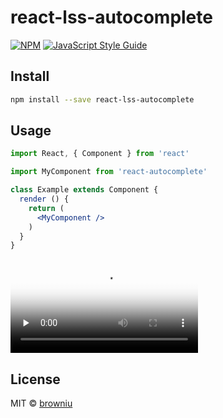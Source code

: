 # react-lss-autocomplete

> 

[![NPM](https://img.shields.io/npm/v/react-lss-autocomplete.svg)](https://www.npmjs.com/package/react-autocomplete) [![JavaScript Style Guide](https://img.shields.io/badge/code_style-standard-brightgreen.svg)](https://standardjs.com)

## Install

```bash
npm install --save react-lss-autocomplete
```

## Usage

```jsx
import React, { Component } from 'react'

import MyComponent from 'react-autocomplete'

class Example extends Component {
  render () {
    return (
      <MyComponent />
    )
  }
}
```

<video id="video" controls="" preload="none" poster="http://img.blog.fandong.me/2017-08-26-Markdown-Advance-Video.jpg">
      <source id="mp4" src="http://img.blog.fandong.me/2017-08-26-Markdown-Advance-Video.mp4" type="video/mp4">
</video>
      
## License

MIT © [browniu](https://github.com/browniu)
